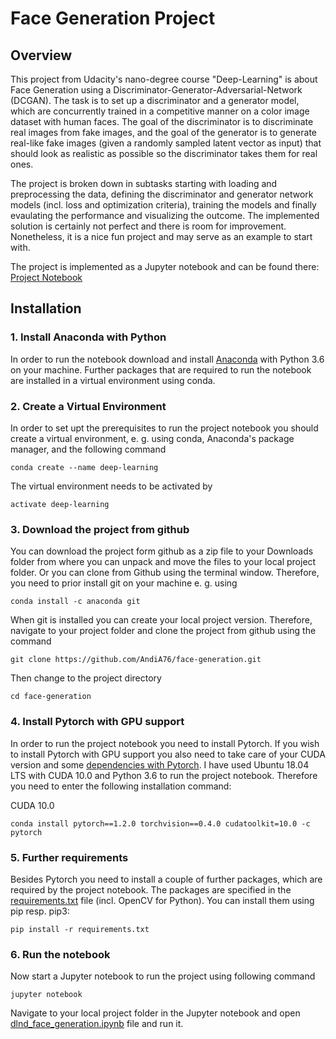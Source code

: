 # Face Generation Project

## Overview

This project from Udacity's nano-degree course "Deep-Learning" is about Face Generation using a Discriminator-Generator-Adversarial-Network (DCGAN). The task is to set up a discriminator and a generator model, which are concurrently trained in a competitive manner on a color image dataset with human faces. The goal of the discriminator is to discriminate real images from fake images, and the goal of the generator is to generate real-like fake images (given a randomly sampled latent vector as input) that should look as realistic as possible so the discriminator takes them for real ones.

The project is broken down in subtasks starting with loading and preprocessing the data, defining the discriminator and generator network models (incl. loss and optimization criteria), training the models and finally evaulating the performance and visualizing the outcome. The implemented solution is certainly not perfect and there is room for improvement. Nonetheless, it is a nice fun project and may serve as an example to start with.

The project is implemented as a Jupyter notebook and can be found there: [Project Notebook](dlnd_face_generation.ipynb)

## Installation

### 1. Install Anaconda with Python

In order to run the notebook download and install [Anaconda](https://docs.anaconda.com/anaconda/install/) with Python 3.6 on your machine. Further packages that are required to run the notebook are installed in a virtual environment using conda.

### 2. Create a Virtual Environment

In order to set upt the prerequisites to run the project notebook you should create a virtual environment, e. g. using conda, Anaconda's package manager, and the following command

```
conda create --name deep-learning
```

The virtual environment needs to be activated by

```
activate deep-learning
```

### 3. Download the project from github

You can download the project form github as a zip file to your Downloads folder from where you can unpack and move the files to your local project folder. Or you can clone from Github using the terminal window. Therefore, you need to prior install git on your machine e. g. using

```
conda install -c anaconda git
```

When git is installed you can create your local project version. Therefore, navigate to your project folder and clone the project from github using the command

```
git clone https://github.com/AndiA76/face-generation.git
```

Then change to the project directory

```
cd face-generation
```

### 4. Install Pytorch with GPU support

In order to run the project notebook you need to install Pytorch. If you wish to install Pytorch with GPU support you also need to take care of your CUDA version and some [dependencies with Pytorch](https://pytorch.org/get-started/previous-versions/). I have used Ubuntu 18.04 LTS with CUDA 10.0 and Python 3.6 to run the project notebook. Therefore you need to enter the following installation command:

CUDA 10.0
```
conda install pytorch==1.2.0 torchvision==0.4.0 cudatoolkit=10.0 -c pytorch
```

### 5. Further requirements 

Besides Pytorch you need to install a couple of further packages, which are required by the project notebook. The packages are specified in the [requirements.txt](requirements.txt) file (incl. OpenCV for Python). You can install them using pip resp. pip3:

```
pip install -r requirements.txt
```

### 6. Run the notebook

Now start a Jupyter notebook to run the project using following command

```
jupyter notebook
```

Navigate to your local project folder in the Jupyter notebook and open [dlnd_face_generation.ipynb](dlnd_face_generation.ipynb) file and run it.
